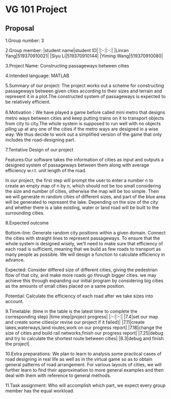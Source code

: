 # VG 101 Project
## Proposal
1.Group number: 3


2.Group member: 
|student name|student ID|
|:-:|:-:|
|Linran Yang|519370910021|
|Siyu Li|519370910144|
|Yiming Wang|519370910080|


3.Project Name: Constructing passageways between cities


4.Intended language: MATLAB


5.Summary of our project: The project works out a scheme for constructing passageways between given cities according to their sizes and terrain and represent it in a plot.The constructed system of passageways is expected to be relatively efficient.


6.Motivation：We have played a game before called mini metro that designs metro ways between cities and keep putting trains on it to transport objects from city to city.The whole system is supposed to run well with no objects piling up at any one of the cities if the metro ways are designed in a wise way. We thus decide to work out a simplified version of the game that only includes the road-designing part.


7.Tentative Design of our project


Features:Our software takes the information of cities as input and outputs a designed system of passageways between them along with average efficiency w.r.t. unit length of the road.


In our project, the first step will prompt the user to enter a number n to create an empty map of n by n, which should not be too small considering the size and number of cities, otherwise the map will be too simple. Then we will generate m random cities of different sizes, and part of the blue area will be generated to represent the lake. Depending on the size of the city and whether there is a lake existing, water or land road will be built to the surrounding cities.


8.Expected outcome


Bottom-line: Generate random city positions within a given domain. Connect the cities with straight lines to represent passageways. To ensure that the whole system is designed wisely, we’ll need to make sure that efficiency of each road is sufficient, meaning that we build as few roads to transport as many people as possible. We will design a function to calculate efficiency in advance.


Expected: Consider differed size of different cities, giving the pedestrian flow of that city, and make more roads go through bigger cities. we may achieve this through expanding our initial program by considering big cities as the amounts of small cities placed on a same position.


Potential: Calculate the efficiency of each road after we take sizes into account.


9.Timetable: (time in the table is the latest time to complete the corresponding step)
|time step|project progress|
|:-:|:-:|
|7.4|set our map and create some cities(or revise our project if it failed)|
|7.11|create lakes,waterways,land routes,work on our progress report|
|7.18|change the size of cities and build rail networks,finish our progress report|
|7.25|debug and try to calculate the shortest route between cities|
|8.3|debug and finish the project|


10.Extra preparations: We plan to learn to analysis some practical cases of road designing in real life as well as in the virtual game so as to obtain general patterns of road arrangement. For various layouts of cities, we will further learn to find their approximation to more general examples and then deal with them with reference to general methods.


11.Task assignment: Who will accomplish which part, we expect every group member has the equal workload.


